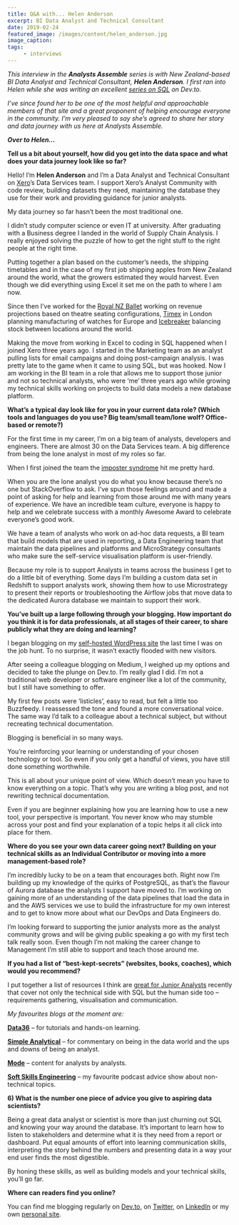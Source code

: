 ```yaml
---
title: Q&A with... Helen Anderson
excerpt: BI Data Analyst and Technical Consultant
date: 2019-02-24
featured_image: /images/content/helen_anderson.jpg
image_caption: 
tags: 
     - interviews
---
```

_This interview in the **Analysts Assemble** series is with New Zealand-based BI Data Analyst and Technical Consultant, **Helen Anderson**. I first ran into Helen while she was writing an excellent [series on SQL][1] on Dev.to._

_I&#8217;ve since found her to be one of the most helpful and approachable members of that site and a great proponent of helping encourage everyone in the community. I&#8217;m very pleased to say she&#8217;s agreed to share her story and data journey with us here at Analysts Assemble._

_**Over to Helen&#8230;**_

**Tell us a bit about yourself, how did you get into the data space and what does your data journey look like so far?**

Hello! I’m **Helen Anderson** and I’m a Data Analyst and Technical Consultant on [Xero][2]’s Data Services team. I support Xero’s Analyst Community with code review, building datasets they need, maintaining the database they use for their work and providing guidance for junior analysts.

My data journey so far hasn’t been the most traditional one.

I didn’t study computer science or even IT at university. After graduating with a Business degree I landed in the world of Supply Chain Analysis. I really enjoyed solving the puzzle of how to get the right stuff to the right people at the right time.

Putting together a plan based on the customer&#8217;s needs, the shipping timetables and in the case of my first job shipping apples from New Zealand around the world, what the growers estimated they would harvest. Even though we did everything using Excel it set me on the path to where I am now.

Since then I’ve worked for the [Royal NZ Ballet][3] working on revenue projections based on theatre seating configurations, [Timex][4] in London planning manufacturing of watches for Europe and [Icebreaker][5] balancing stock between locations around the world.

Making the move from working in Excel to coding in SQL happened when I joined Xero three years ago. I started in the Marketing team as an analyst pulling lists for email campaigns and doing post-campaign analysis. I was pretty late to the game when it came to using SQL, but was hooked. Now I am working in the BI team in a role that allows me to support those junior and not so technical analysts, who were ‘me’ three years ago while growing my technical skills working on projects to build data models a new database platform.

**What’s a typical day look like for you in your current data role? (Which tools and languages do you use? Big team/small team/lone wolf? Office-based or remote?)**

For the first time in my career, I’m on a big team of analysts, developers and engineers. There are almost 30 on the Data Services team. A big difference from being the lone analyst in most of my roles so far.

When I first joined the team the [imposter syndrome][6] hit me pretty hard.

When you are the lone analyst you do what you know because there’s no one but StackOverflow to ask. I’ve spun those feelings around and made a point of asking for help and learning from those around me with many years of experience. We have an incredible team culture, everyone is happy to help and we celebrate success with a monthly Awesome Award to celebrate everyone’s good work.

We have a team of analysts who work on ad-hoc data requests, a BI team that build models that are used in reporting, a Data Engineering team that maintain the data pipelines and platforms and MicroStrategy consultants who make sure the self-service visualisation platform is user-friendly.

Because my role is to support Analysts in teams across the business I get to do a little bit of everything. Some days I’m building a custom data set in Redshift to support analysts work, showing them how to use Microstrategy to present their reports or troubleshooting the Airflow jobs that move data to the dedicated Aurora database we maintain to support their work.

**You&#8217;ve built up a large following through your blogging. How important do you think it is for data professionals, at all stages of their career, to share publicly what they are doing and learning?**

I began blogging on my [self-hosted WordPress site][7] the last time I was on the job hunt. To no surprise, it wasn’t exactly flooded with new visitors.

After seeing a colleague blogging on Medium, I weighed up my options and decided to take the plunge on Dev.to. I’m really glad I did. I’m not a traditional web developer or software engineer like a lot of the community, but I still have something to offer.

My first few posts were ‘listicles’, easy to read, but felt a little too Buzzfeedy. I reassessed the tone and found a more conversational voice. The same way I’d talk to a colleague about a technical subject, but without recreating technical documentation.

Blogging is beneficial in so many ways.

You&#8217;re reinforcing your learning or understanding of your chosen technology or tool. So even if you only get a handful of views, you have still done something worthwhile.

This is all about your unique point of view. Which doesn&#8217;t mean you have to know everything on a topic. That&#8217;s why you are writing a blog post, and not rewriting technical documentation.

Even if you are beginner explaining how you are learning how to use a new tool, your perspective is important. You never know who may stumble across your post and find your explanation of a topic helps it all click into place for them.

**Where do you see your own data career going next? Building on your technical skills as an Individual Contributor or moving into a more management-based role?**

I’m incredibly lucky to be on a team that encourages both. Right now I’m building up my knowledge of the quirks of PostgreSQL, as that’s the flavour of Aurora database the analysts I support have moved to. I’m working on gaining more of an understanding of the data pipelines that load the data in and the AWS services we use to build the infrastructure for my own interest and to get to know more about what our DevOps and Data Engineers do.

I’m looking forward to supporting the junior analysts more as the analyst community grows and will be giving public speaking a go with my first tech talk really soon. Even though I’m not making the career change to Management I’m still able to support and teach those around me.

**If you had a list of “best-kept-secrets” (websites, books, coaches), which would you recommend?**

I put together a list of resources I think are [great for Junior Analysts][8] recently that cover not only the technical side with SQL but the human side too &#8211; requirements gathering, visualisation and communication.

_My favourites blogs at the moment are:_

**[Data36](https://data36.com/)** &#8211; for tutorials and hands-on learning.

**[Simple Analytical](https://alanhylands.com/)** &#8211; for commentary on being in the data world and the ups and downs of being an analyst.

**[Mode](https://mode.com/blog/)** &#8211; content for analysts by analysts.

**[Soft Skills Engineering](https://softskills.audio/)** &#8211; my favourite podcast advice show about non-technical topics.

**6) What is the number one piece of advice you give to aspiring data scientists?**

Being a great data analyst or scientist is more than just churning out SQL and knowing your way around the database. It&#8217;s important to learn how to listen to stakeholders and determine what it is they need from a report or dashboard. Put equal amounts of effort into learning communication skills, interpreting the story behind the numbers and presenting data in a way your end user finds the most digestible.

By honing these skills, as well as building models and your technical skills, you’ll go far.

**Where can readers find you online?**

You can find me blogging regularly on [Dev.to][9], on [Twitter][10], on [LinkedIn][11] or my own [personal site][7].

 [1]: https://dev.to/helenanders26/sql-series-all-about-sql-joins-15ol
 [2]: https://www.xero.com
 [3]: https://rnzb.org.nz/
 [4]: https://www.timex.co.uk/
 [5]: https://nz.icebreaker.com/en/home
 [6]: https://dev.to/helenanders26/how-im-dealing-with-imposter-syndrome-and-stress-4fdm
 [7]: http://www.helenanderson.co.nz/
 [8]: https://dev.to/helenanders26/resources-for-beginner-data-analysts-4pm6
 [9]: https://dev.to/helenanders26
 [10]: https://twitter.com/helenanders26
 [11]: https://www.linkedin.com/in/helenanders26